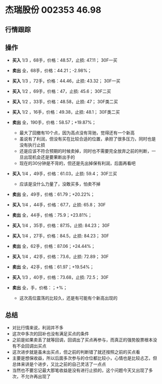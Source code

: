 # 杰瑞股份 002353 46.98

## 行情跟踪
  
## 操作
  - **买入** 1/3 ，68手，价格：48.57，止损: 47.11； 30F一买
  - **卖出** 全，68手，价格：44.21；-2.98%；

  - **买入** 1/3 ，72手，价格：44.46，止损: 43.32； 30F一买
  - **买入** 1/2 ，69手，价格：47，止损: 45.6； 30F二买
  - **买入** 1/2 ，33手，价格：48.58，止损: 47； 30F类二买
  - **买入** 1/2 ，16手，价格：49.38，止损: 48.1； 30F类二买
  - **卖出** 全，190手，价格：58.57；+19.87%；
    - 最大了回撤有10个点，因为高点没有背驰，觉得还有一个新高
    - 虽说有了利润，但没有买在比较合适的位置，承担了很多压力，同时也是没有执行止损
    - 还是应该不符合预期的时候卖掉，同时也不需要完全放弃之前的判断，一旦出现机会还是要果断出手的
    - 现在的30分钟是不背的，但还是先出掉保有利润，后面再看吧

  - **买入** 1/4 ，49手，价格：61.03，止损: 59.4； 30F三买
    - 应该是没什么力量了，没敢买多，怕卖不掉
  - **卖出** 全，49手，价格：61.79；+20.22%；

  - **买入** 1/4 ，44手，价格：67.7，止损: 65.8； 30F
  - **卖出** 全，44手，价格：75.9；+23.81%；

  - **买入** 1/4 ，35手，价格：87.15，止损: 84.23； 30F
  - **买入** 1/4 ，27手，价格：84.5，止损: 84.23； 30F
  - **卖出** 全，62手，价格：87.06；+24.44%；

  - **买入** 1/4 ，42手，价格：73.6，止损: 72.89； 30F
  - **卖出** 全，42手，价格：61.97；+19.54%；

  - **买入** 1/3 ，40手，价格：73.68，止损: 72.5； 30F
  - **卖出** 全，手，价格：；+%；
    - 这次高位震荡的比较久，还是有可能有个新高出现的

## 总结
  - 对比行情来说，利润并不多
  - 这次中多次的回补也没有满足买点的条件
  - 之前是如果卖丢了就等回调，回调出了买点再参与，而真正的强势股票根本没有不会回调出买点
  - 这次进步就是虽未出买点，但之前的判断错了就还按照之前的买点看
  - 主要是想保收益，所以后面多次参与的仓位都比较小，心情也是比较忐忑，但总体来讲是个进步，又比之前的自己灵活了一点点
  - 当然也不要忘记最大那笔收益是没有进行止损的，这个问题今天又出现了多次，不允许再出现了